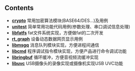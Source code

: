 
## Contents
* **[crypto](./crypto)** 常用加密算法模块(BASE64/DES...)及用例  
* **[unitest](./unitest)** 简单常用功能代码用例(参数处理、串口调试信息处理)  
* **[libfatfs](./libfatfs)** fat文件系统实现，方便做fat的二次开发  
* **[rt_graph](./rt_graph)** 设备动态数据网页显示用例  
* **[libmsgq](./libmsgq)** 消息队列模块实现，方便进程间通信  
* **[libcmd](./libcmd)** 程序调试指令模块实现，方便产品进行命令调试功能  
* **[libringbuf](./libringbuf)** 循环缓冲，方便音视频流缓冲实现  
* **[libuvc](./libuvc)** USB摄像头的录像实现或摄像机实现USB UVC功能  

